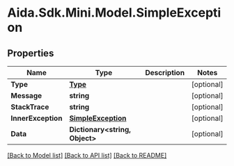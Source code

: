# Aida.Sdk.Mini.Model.SimpleException

## Properties

Name | Type | Description | Notes
------------ | ------------- | ------------- | -------------
**Type** | [**Type**](Type.md) |  | [optional] 
**Message** | **string** |  | [optional] 
**StackTrace** | **string** |  | [optional] 
**InnerException** | [**SimpleException**](SimpleException.md) |  | [optional] 
**Data** | **Dictionary&lt;string, Object&gt;** |  | [optional] 

[[Back to Model list]](../README.md#documentation-for-models) [[Back to API list]](../README.md#documentation-for-api-endpoints) [[Back to README]](../README.md)

